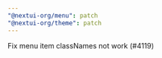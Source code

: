 ```yaml
---
"@nextui-org/menu": patch
"@nextui-org/theme": patch
---
```


Fix menu item classNames not work (#4119)
